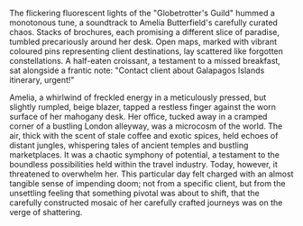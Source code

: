 The flickering fluorescent lights of the "Globetrotter's Guild" hummed a monotonous tune, a soundtrack to Amelia Butterfield's carefully curated chaos.  Stacks of brochures, each promising a different slice of paradise, tumbled precariously around her desk.  Open maps, marked with vibrant coloured pins representing client destinations, lay scattered like forgotten constellations.  A half-eaten croissant, a testament to a missed breakfast, sat alongside a frantic note: "Contact client about Galapagos Islands itinerary, urgent!"

Amelia, a whirlwind of freckled energy in a meticulously pressed, but slightly rumpled, beige blazer, tapped a restless finger against the worn surface of her mahogany desk.  Her office, tucked away in a cramped corner of a bustling London alleyway, was a microcosm of the world.  The air, thick with the scent of stale coffee and exotic spices, held echoes of distant jungles, whispering tales of ancient temples and bustling marketplaces.  It was a chaotic symphony of potential, a testament to the boundless possibilities held within the travel industry.  Today, however, it threatened to overwhelm her.  This particular day felt charged with an almost tangible sense of impending doom; not from a specific client, but from the unsettling feeling that something pivotal was about to shift, that the carefully constructed mosaic of her carefully crafted journeys was on the verge of shattering.
